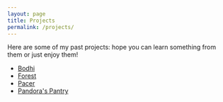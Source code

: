 ```yaml
---
layout: page
title: Projects
permalink: /projects/
---
```


Here are some of my past projects: hope you can learn something from them or just enjoy them!
* [Bodhi](https://github.com/BryceStevenWilley/JTTW)
* [Forest](https://github.com/BryceStevenWilley/Forest)
* [Pacer](https://github.com/jemitk/Pacer)
* [Pandora's Pantry](https://github.com/BryceStevenWilley/PandorasPantry)
